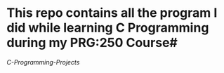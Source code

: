 # This repo contains all the program I did while learning C Programming during my PRG:250 Course#
*C-Programming-Projects*
